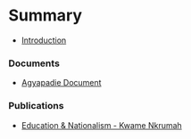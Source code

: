 # Summary


* [Introduction](README.md)


### Documents

* [Agyapadie Document](documents/agyapadie.md)

### Publications

* [Education & Nationalism - Kwame Nkrumah](publications/nkrumah_education_and_nationalism.md)


